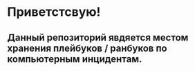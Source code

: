 # Приветстсвую!
## Данный репозиторий явдяется местом хранения плейбуков / ранбуков по компьютерным инцидентам.
